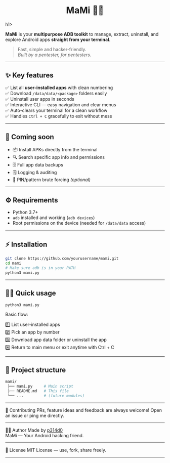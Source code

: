 <h1 align="center">MaMi 🤖📱</h1>h1>

**MaMi** is your **multipurpose ADB toolkit** to manage, extract, uninstall, and explore Android apps **straight from your terminal**.

> Fast, simple and hacker-friendly.  
> _Built by a pentester, for pentesters._

---

## ✨ **Key features**

✅ List all **user-installed apps** with clean numbering  
✅ Download `/data/data/<package>` folders easily  
✅ Uninstall user apps in seconds  
✅ Interactive CLI — easy navigation and clear menus  
✅ Auto-clears your terminal for a clean workflow  
✅ Handles `Ctrl + C` gracefully to exit without mess

---

## 🚀 **Coming soon**

- 📦 Install APKs directly from the terminal  
- 🔍 Search specific app info and permissions  
- 🗄️ Full app data backups  
- 🗒️ Logging & auditing  
- 🔐 PIN/pattern brute forcing *(optional)*

---

## ⚙️ **Requirements**

- Python 3.7+  
- `adb` installed and working (`adb devices`)  
- Root permissions on the device (needed for `/data/data` access)

---

## ⚡ **Installation**

```bash
git clone https://github.com/yourusername/mami.git
cd mami
# Make sure adb is in your PATH
python3 mami.py
```

---

## 🧑‍💻 Quick usage
```bash
python3 mami.py
```

Basic flow: 

1️⃣ List user-installed apps   
2️⃣ Pick an app by number  
3️⃣ Download app data folder or uninstall the app   
4️⃣ Return to main menu or exit anytime with Ctrl + C

---

## 📂 Project structure
```bash
mami/
 ├── mami.py     # Main script
 ├── README.md   # This file
 └── ...         # (future modules)
```

---

💚 Contributing
PRs, feature ideas and feedback are always welcome!
Open an issue or ping me directly.

---


👨‍💻 Author
Made by [p314d0](https://www.linkedin.com/in/nicolasgula/)  
MaMi — Your Android hacking friend.

---

📜 License
MIT License — use, fork, share freely.

---















